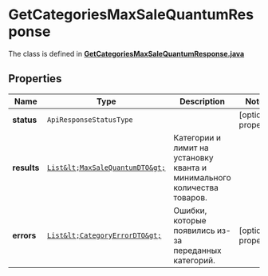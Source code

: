 

# GetCategoriesMaxSaleQuantumResponse

The class is defined in **[GetCategoriesMaxSaleQuantumResponse.java](../../src/main/java/org/openapitools/model/GetCategoriesMaxSaleQuantumResponse.java)**

## Properties

Name | Type | Description | Notes
------------ | ------------- | ------------- | -------------
**status** | `ApiResponseStatusType` |  |  [optional property]
**results** | [`List&lt;MaxSaleQuantumDTO&gt;`](MaxSaleQuantumDTO.md) | Категории и лимит на установку кванта и минимального количества товаров. | 
**errors** | [`List&lt;CategoryErrorDTO&gt;`](CategoryErrorDTO.md) | Ошибки, которые появились из-за переданных категорий. |  [optional property]





